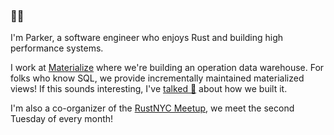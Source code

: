 ### 🚙👋

I'm Parker, a software engineer who enjoys Rust and building high performance systems.


I work at [Materialize](https://materialize.com/) where we're building an operation data warehouse.
For folks who know SQL, we provide incrementally maintained materialized views! If this sounds interesting,
I've [talked 🎥](https://www.youtube.com/watch?v=DAtAA6BE0YE) about how we built it.

I'm also a co-organizer of the [RustNYC Meetup](https://www.meetup.com/rust-nyc/), we meet the second Tuesday of every month!
